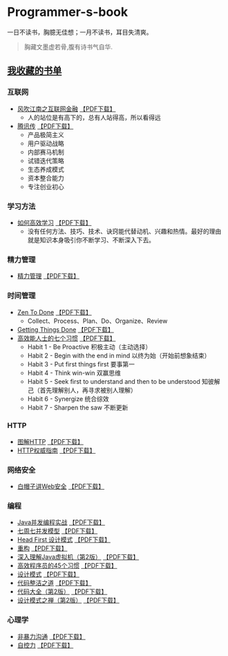 # Programmer-s-book
一日不读书，胸臆无佳想；一月不读书，耳目失清爽。

> 胸藏文墨虚若骨,腹有诗书气自华.

## [我收藏的书单](https://www.douban.com/doulist/111123394/)

### 互联网
- [风吹江南之互联网金融](https://book.douban.com/subject/25890247/)  [【PDF下载】](https://www.baidu.com)
    - 人的站位是有高下的，总有人站得高，所以看得远
- [腾讯传](https://book.douban.com/subject/26929955/)  [【PDF下载】](https://www.baidu.com)
    - 产品极简主义
    - 用户驱动战略
    - 内部赛马机制
    - 试错迭代策略
    - 生态养成模式
    - 资本整合能力
    - 专注创业初心

### 学习方法
- [如何高效学习](https://book.douban.com/subject/25783654/)  [【PDF下载】](https://www.baidu.com)
    - 没有任何方法、技巧、技术、诀窍能代替动机、兴趣和热情。最好的理由就是知识本身吸引你不断学习、不断深入下去。

### 精力管理
- [精力管理](https://book.douban.com/subject/26606009/)  [【PDF下载】](https://www.baidu.com)

### 时间管理
- [Zen To Done](https://book.douban.com/subject/3296364/)  [【PDF下载】](https://www.baidu.com)
    - Collect、Process、Plan、Do、Organize、Review
- [Getting Things Done](https://book.douban.com/subject/1316569/)  [【PDF下载】](https://www.baidu.com)
- [高效能人士的七个习惯](https://book.douban.com/subject/1048007/)  [【PDF下载】](https://www.baidu.com)
    - Habit 1 - Be Proactive 积极主动（主动选择）
    - Habit 2 - Begin with the end in mind 以终为始（开始前想象结束）
    - Habit 3 - Put first things first 要事第一
    - Habit 4 - Think win-win 双赢思维
    - Habit 5 - Seek first to understand and then to be understood 知彼解己（首先理解别人，再寻求被别人理解）
    - Habit 6 - Synergize 统合综效
    - Habit 7 - Sharpen the saw 不断更新

### HTTP
- [图解HTTP](https://book.douban.com/subject/25863515/)  [【PDF下载】](https://www.baidu.com)
- [HTTP权威指南](https://book.douban.com/subject/10746113/)  [【PDF下载】](https://www.baidu.com)

### 网络安全
- [白帽子讲Web安全](https://book.douban.com/subject/10546925/)  [【PDF下载】](https://www.baidu.com)

### 编程
- [Java并发编程实战](https://book.douban.com/subject/10484692/)  [【PDF下载】](https://www.baidu.com)
- [七周七并发模型](https://book.douban.com/subject/26337939/)  [【PDF下载】](https://www.baidu.com)
- [Head First 设计模式](https://book.douban.com/subject/2243615/)  [【PDF下载】](https://www.baidu.com)
- [重构](https://book.douban.com/subject/4262627/)  [【PDF下载】](https://www.baidu.com)
- [深入理解Java虚拟机（第2版）](https://book.douban.com/subject/24722612/)  [【PDF下载】](https://www.baidu.com)
- [高效程序员的45个习惯](https://book.douban.com/subject/4164024/)  [【PDF下载】](https://www.baidu.com)
- [设计模式](https://book.douban.com/subject/1052241/)  [【PDF下载】](https://www.baidu.com)
- [代码整洁之道](https://book.douban.com/subject/5442024/)  [【PDF下载】](https://www.baidu.com)
- [代码大全（第2版）](https://book.douban.com/subject/1477390/)  [【PDF下载】](https://www.baidu.com)
- [设计模式之禅（第2版）](https://book.douban.com/subject/25843319/)  [【PDF下载】](https://github.com/flyingwzb/Programmer-s-book/raw/master/%E8%AE%BE%E8%AE%A1%E6%A8%A1%E5%BC%8F%E4%B9%8B%E7%A6%85.pdf)

### 心理学
- [非暴力沟通](https://book.douban.com/subject/26728136/)  [【PDF下载】](https://www.baidu.com)
- [自控力](https://book.douban.com/subject/10786473/)  [【PDF下载】](https://www.baidu.com)


